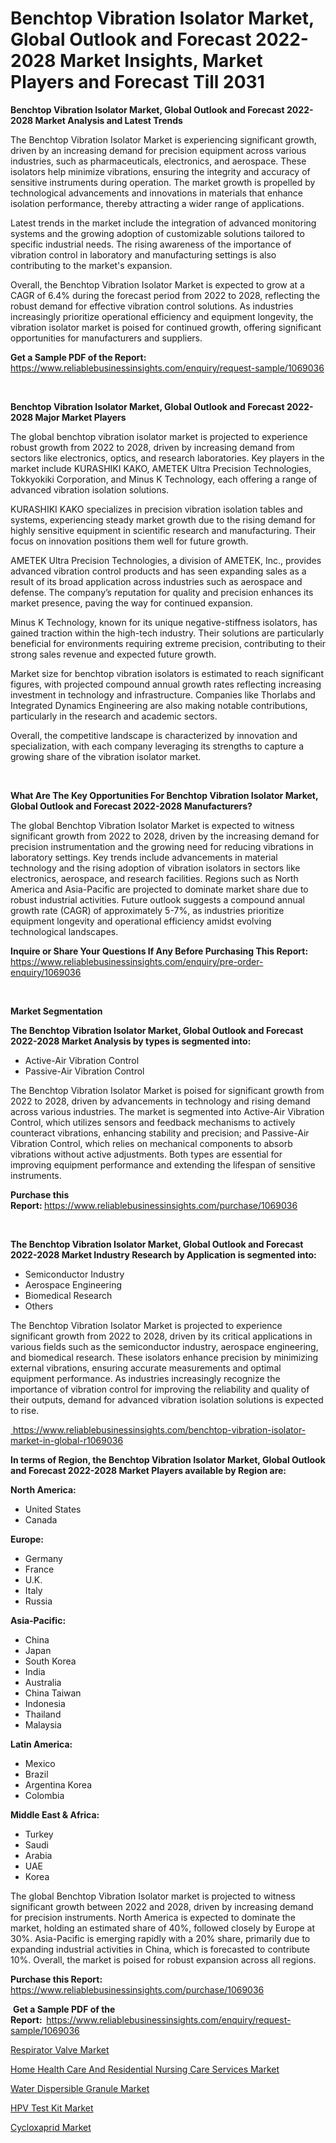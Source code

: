 <p><h1>Benchtop Vibration Isolator Market, Global Outlook and Forecast 2022-2028 Market Insights, Market Players and Forecast Till 2031</h1></p><p><strong>Benchtop Vibration Isolator Market, Global Outlook and Forecast 2022-2028 Market Analysis and Latest Trends</strong></p>
<p><p>The Benchtop Vibration Isolator Market is experiencing significant growth, driven by an increasing demand for precision equipment across various industries, such as pharmaceuticals, electronics, and aerospace. These isolators help minimize vibrations, ensuring the integrity and accuracy of sensitive instruments during operation. The market growth is propelled by technological advancements and innovations in materials that enhance isolation performance, thereby attracting a wider range of applications.</p><p>Latest trends in the market include the integration of advanced monitoring systems and the growing adoption of customizable solutions tailored to specific industrial needs. The rising awareness of the importance of vibration control in laboratory and manufacturing settings is also contributing to the market's expansion.</p><p>Overall, the Benchtop Vibration Isolator Market is expected to grow at a CAGR of 6.4% during the forecast period from 2022 to 2028, reflecting the robust demand for effective vibration control solutions. As industries increasingly prioritize operational efficiency and equipment longevity, the vibration isolator market is poised for continued growth, offering significant opportunities for manufacturers and suppliers.</p></p>
<p><strong>Get a Sample PDF of the Report:&nbsp;</strong> <a href="https://www.reliablebusinessinsights.com/enquiry/request-sample/1069036">https://www.reliablebusinessinsights.com/enquiry/request-sample/1069036</a></p>
<p>&nbsp;</p>
<p><strong>Benchtop Vibration Isolator Market, Global Outlook and Forecast 2022-2028 Major Market Players</strong></p>
<p><p>The global benchtop vibration isolator market is projected to experience robust growth from 2022 to 2028, driven by increasing demand from sectors like electronics, optics, and research laboratories. Key players in the market include KURASHIKI KAKO, AMETEK Ultra Precision Technologies, Tokkyokiki Corporation, and Minus K Technology, each offering a range of advanced vibration isolation solutions.</p><p>KURASHIKI KAKO specializes in precision vibration isolation tables and systems, experiencing steady market growth due to the rising demand for highly sensitive equipment in scientific research and manufacturing. Their focus on innovation positions them well for future growth.</p><p>AMETEK Ultra Precision Technologies, a division of AMETEK, Inc., provides advanced vibration control products and has seen expanding sales as a result of its broad application across industries such as aerospace and defense. The company’s reputation for quality and precision enhances its market presence, paving the way for continued expansion.</p><p>Minus K Technology, known for its unique negative-stiffness isolators, has gained traction within the high-tech industry. Their solutions are particularly beneficial for environments requiring extreme precision, contributing to their strong sales revenue and expected future growth.</p><p>Market size for benchtop vibration isolators is estimated to reach significant figures, with projected compound annual growth rates reflecting increasing investment in technology and infrastructure. Companies like Thorlabs and Integrated Dynamics Engineering are also making notable contributions, particularly in the research and academic sectors.</p><p>Overall, the competitive landscape is characterized by innovation and specialization, with each company leveraging its strengths to capture a growing share of the vibration isolator market.</p></p>
<p>&nbsp;</p>
<p><strong>What Are The Key Opportunities For Benchtop Vibration Isolator Market, Global Outlook and Forecast 2022-2028 Manufacturers?</strong></p>
<p><p>The global Benchtop Vibration Isolator Market is expected to witness significant growth from 2022 to 2028, driven by the increasing demand for precision instrumentation and the growing need for reducing vibrations in laboratory settings. Key trends include advancements in material technology and the rising adoption of vibration isolators in sectors like electronics, aerospace, and research facilities. Regions such as North America and Asia-Pacific are projected to dominate market share due to robust industrial activities. Future outlook suggests a compound annual growth rate (CAGR) of approximately 5-7%, as industries prioritize equipment longevity and operational efficiency amidst evolving technological landscapes.</p></p>
<p><strong>Inquire or Share Your Questions If Any Before Purchasing This Report:</strong> <a href="https://www.reliablebusinessinsights.com/enquiry/pre-order-enquiry/1069036">https://www.reliablebusinessinsights.com/enquiry/pre-order-enquiry/1069036</a></p>
<p>&nbsp;</p>
<p><strong>Market Segmentation</strong></p>
<p><strong>The Benchtop Vibration Isolator Market, Global Outlook and Forecast 2022-2028 Market Analysis by types is segmented into:</strong></p>
<p><ul><li>Active-Air Vibration Control</li><li>Passive-Air Vibration Control</li></ul></p>
<p><p>The Benchtop Vibration Isolator Market is poised for significant growth from 2022 to 2028, driven by advancements in technology and rising demand across various industries. The market is segmented into Active-Air Vibration Control, which utilizes sensors and feedback mechanisms to actively counteract vibrations, enhancing stability and precision; and Passive-Air Vibration Control, which relies on mechanical components to absorb vibrations without active adjustments. Both types are essential for improving equipment performance and extending the lifespan of sensitive instruments.</p></p>
<p><strong>Purchase this Report:&nbsp;</strong><a href="https://www.reliablebusinessinsights.com/purchase/1069036">https://www.reliablebusinessinsights.com/purchase/1069036</a></p>
<p>&nbsp;</p>
<p><strong>The Benchtop Vibration Isolator Market, Global Outlook and Forecast 2022-2028 Market Industry Research by Application is segmented into:</strong></p>
<p><ul><li>Semiconductor Industry</li><li>Aerospace Engineering</li><li>Biomedical Research</li><li>Others</li></ul></p>
<p><p>The Benchtop Vibration Isolator Market is projected to experience significant growth from 2022 to 2028, driven by its critical applications in various fields such as the semiconductor industry, aerospace engineering, and biomedical research. These isolators enhance precision by minimizing external vibrations, ensuring accurate measurements and optimal equipment performance. As industries increasingly recognize the importance of vibration control for improving the reliability and quality of their outputs, demand for advanced vibration isolation solutions is expected to rise.</p></p>
<p><a href="https://www.reliablebusinessinsights.com/benchtop-vibration-isolator-market-in-global-r1069036">&nbsp;https://www.reliablebusinessinsights.com/benchtop-vibration-isolator-market-in-global-r1069036</a></p>
<p><strong>In terms of Region, the Benchtop Vibration Isolator Market, Global Outlook and Forecast 2022-2028 Market Players available by Region are:</strong></p>
<p>
    <p> <strong> North America: </strong>
        <ul>
            <li>United States</li>
            <li>Canada</li>
        </ul>
        </p> 
    <p> <strong> Europe: </strong>
        <ul>
            <li>Germany</li>
            <li>France</li>
            <li>U.K.</li>
            <li>Italy</li>
            <li>Russia</li>
        </ul>
        </p> 
    <p> <strong> Asia-Pacific: </strong>
        <ul>
            <li>China</li>
            <li>Japan</li>
            <li>South Korea</li>
            <li>India</li>
            <li>Australia</li>
            <li>China Taiwan</li>
            <li>Indonesia</li>
            <li>Thailand</li>
            <li>Malaysia</li>
        </ul>
        </p> 
    <p> <strong> Latin America: </strong>
        <ul>
            <li>Mexico</li>
            <li>Brazil</li>
            <li>Argentina Korea</li>
            <li>Colombia</li>
        </ul>
        </p> 
    <p> <strong> Middle East & Africa: </strong>
        <ul>
            <li>Turkey</li>
            <li>Saudi</li>
            <li>Arabia</li>
            <li>UAE</li>
            <li>Korea</li>
        </ul>
    </p>
    </p>
<p><p>The global Benchtop Vibration Isolator market is projected to witness significant growth between 2022 and 2028, driven by increasing demand for precision instruments. North America is expected to dominate the market, holding an estimated share of 40%, followed closely by Europe at 30%. Asia-Pacific is emerging rapidly with a 20% share, primarily due to expanding industrial activities in China, which is forecasted to contribute 10%. Overall, the market is poised for robust expansion across all regions.</p></p>
<p><strong>Purchase this Report: </strong><a href="https://www.reliablebusinessinsights.com/purchase/1069036">https://www.reliablebusinessinsights.com/purchase/1069036</a></p>
<p>&nbsp;<strong>Get a Sample PDF of the Report:&nbsp;&nbsp;</strong><a href="https://www.reliablebusinessinsights.com/enquiry/request-sample/1069036">https://www.reliablebusinessinsights.com/enquiry/request-sample/1069036</a></p>
<p><strong></strong></p>
<p><p><a href="https://www.linkedin.com/pulse/respirator-valve-market-essentials-key-players-demand-mil3e?trackingId=37ahvV1xRj2BX0tefDffDQ%3D%3D">Respirator Valve Market</a></p><p><a href="https://issuu.com/reportprime-2/docs/home-health-care-and-residential-nu_e2969dd9e07d92">Home Health Care And Residential Nursing Care Services Market</a></p><p><a href="https://medium.com/@sylviajacksonb5/water-dispersible-granule-market-trends-focusing-on-water-dispersible-granule-market-insight-and-a2c23c6f03c2">Water Dispersible Granule Market</a></p><p><a href="https://www.linkedin.com/pulse/hpv-test-kit-market-analysis-report-global-insights-1twhe?trackingId=r48hJCnJS3CspEELVOOIug%3D%3D">HPV Test Kit Market</a></p><p><a href="https://medium.com/@sylviajacksonb5/cycloxaprid-market-outlook-complete-industry-analysis-2024-to-2031-451f91d41728">Cycloxaprid Market</a></p></p>